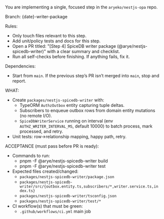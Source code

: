 You are implementing a single, focused step in the `aryeko/nestjs-opa` repo.

Branch: {date}-writer-package

Rules:
- Only touch files relevant to this step.
- Add unit/policy tests and docs for this step.
- Open a PR titled: "[Step 4] SpiceDB writer package (@arye/nestjs-spicedb-writer)" with a clear summary and checklist.
- Run all self-checks before finishing. If anything fails, fix it.

Dependencies:
- Start from `main`. If the previous step’s PR isn’t merged into `main`, stop and report.

WHAT:
- Create `packages/nestjs-spicedb-writer` with:
  - TypeORM `AuthzOutbox` entity capturing tuple deltas.
  - Subscribers to enqueue outbox rows from domain entity mutations (no remote I/O).
  - `SpiceDbWriterService` running on interval (env `AUTHZ_WRITER_INTERVAL_MS`, default 10000) to batch process, mark processed, and retry.
- Unit tests: row→relationship mapping, happy path, retry.

ACCEPTANCE (must pass before PR is ready):
- Commands to run:
  - pnpm -F @arye/nestjs-spicedb-writer build
  - pnpm -F @arye/nestjs-spicedb-writer test
- Expected files created/changed:
  - `packages/nestjs-spicedb-writer/package.json`
  - `packages/nestjs-spicedb-writer/src/{outbox.entity.ts,subscribers/*,writer.service.ts,index.ts}`
  - `packages/nestjs-spicedb-writer/tsconfig.json`
  - `packages/nestjs-spicedb-writer/test/*`
- CI workflow(s) that must be green:
  - `.github/workflows/ci.yml` main job


